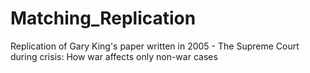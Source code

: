 # Matching_Replication
Replication of Gary King's paper written in 2005 - The Supreme Court during crisis: How war affects only non-war cases
